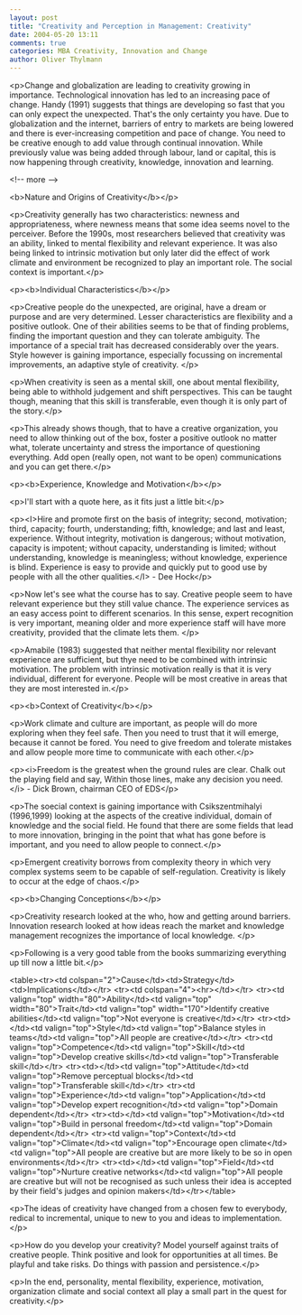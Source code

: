 ```yaml
---
layout: post
title: "Creativity and Perception in Management: Creativity"
date: 2004-05-20 13:11
comments: true
categories: MBA Creativity, Innovation and Change
author: Oliver Thylmann
---
```



&lt;p&gt;Change and globalization are leading to creativity growing in importance. Technological innovation has led to an increasing pace of change. Handy (1991) suggests that things are developing so fast that you can only expect the unexpected. That's the only certainty you have. Due to globalization and the internet, barriers of entry to markets are being lowered and there is ever-increasing competition and pace of change. You need to be creative enough to add value through continual innovation. While previously value was being added through labour, land or capital, this is now happening through creativity, knowledge, innovation and learning.


&lt;!-- more --&gt;


&lt;b&gt;Nature and Origins of Creativity&lt;/b&gt;&lt;/p&gt;

&lt;p&gt;Creativity generally has two characteristics: newness and appropriateness, where newness means that some idea seems novel to the perceiver. Before the 1990s, most researchers believed that creativity was an ability, linked to mental flexibility and relevant experience. It was also being linked to intrinsic motivation but only later did the effect of work climate and environment be recognized to play an important role. The social context is important.&lt;/p&gt;

&lt;p&gt;&lt;b&gt;Individual Characteristics&lt;/b&gt;&lt;/p&gt;

&lt;p&gt;Creative people do the unexpected, are original, have a dream or purpose and are very determined. Lesser characteristics are flexibility and a positive outlook. One of their abilities seems to be that of finding problems, finding the important question and they can tolerate ambiguity. The importance of a special trait has decreased considerably over the years. Style however is gaining importance, especially focussing on incremental improvements, an adaptive style of creativity. &lt;/p&gt;

&lt;p&gt;When creativity is seen as a mental skill, one about mental flexibility, being able to withhold judgement and shift perspectives. This can be taught though, meaning that this skill is transferable, even though it is only part of the story.&lt;/p&gt;

&lt;p&gt;This already shows though, that to have a creative organization, you need to allow thinking out of the box, foster a positive outlook no matter what, tolerate uncertainty and stress the importance of questioning everything. Add open (really open, not want to be open) communications and you can get there.&lt;/p&gt;

&lt;p&gt;&lt;b&gt;Experience, Knowledge and Motivation&lt;/b&gt;&lt;/p&gt;

&lt;p&gt;I'll start with a quote here, as it fits just a little bit:&lt;/p&gt;

&lt;p&gt;&lt;I&gt;Hire and promote first on the basis of integrity; second, motivation; third, capacity; fourth, understanding; fifth, knowledge; and last and least, experience. Without integrity, motivation is dangerous; without motivation, capacity is impotent; without capacity, understanding is limited; without understanding, knowledge is meaningless; without knowledge, experience is blind. Experience is easy to provide and quickly put to good use by people with all the other qualities.&lt;/I&gt; - Dee Hock&lt;/p&gt;

&lt;p&gt;Now let's see what the course has to say. Creative people seem to have relevant experience but they still value chance. The experience services as an easy access point to different scenarios. In this sense, expert recognition is very important, meaning older and more experience staff will have more creativity, provided that the climate lets them. &lt;/p&gt;

&lt;p&gt;Amabile (1983) suggested that neither mental flexibility nor relevant experience are sufficient, but thye need to be combined with intrinsic motivation. The problem with intrinsic motivation really is that it is very individual, different for everyone. People will be most creative in areas that they are most interested in.&lt;/p&gt;

&lt;p&gt;&lt;b&gt;Context of Creativity&lt;/b&gt;&lt;/p&gt;

&lt;p&gt;Work climate and culture are important, as people will do more exploring when they feel safe. Then you need to trust that it will emerge, because it cannot be fored. You need to give freedom and tolerate mistakes and allow people more time to communicate with each other.&lt;/p&gt;

&lt;p&gt;&lt;i&gt;Freedom is the greatest when the ground rules are clear. Chalk out the playing field and say, Within those lines, make any decision you need.&lt;/i&gt; - Dick Brown, chairman CEO of EDS&lt;/p&gt;

&lt;p&gt;The soecial context is gaining importance with Csikszentmihalyi (1996,1999) looking at the aspects of the creative individual, domain of knowledge and the social field. He found that there are some fields that lead to more innovation, bringing in the point that what has gone before is important, and you need to allow people to connect.&lt;/p&gt;

&lt;p&gt;Emergent creativity borrows from complexity theory in which very complex systems seem to be capable of self-regulation. Creativity is likely to occur at the edge of chaos.&lt;/p&gt;

&lt;p&gt;&lt;b&gt;Changing Conceptions&lt;/b&gt;&lt;/p&gt;

&lt;p&gt;Creativity research looked at the who, how and getting around barriers. Innovation research looked at how ideas reach the market and knowledge management  recognizes the importance of local knowledge. &lt;/p&gt;

&lt;p&gt;Following is a very good table from the books summarizing everything up till now a little bit.&lt;/p&gt;

&lt;table&gt;&lt;tr&gt;&lt;td colspan=&quot;2&quot;&gt;Cause&lt;/td&gt;&lt;td&gt;Strategy&lt;/td&gt;&lt;td&gt;Implications&lt;/td&gt;&lt;/tr&gt;
&lt;tr&gt;&lt;td colspan=&quot;4&quot;&gt;&lt;hr&gt;&lt;/td&gt;&lt;/tr&gt;
&lt;tr&gt;&lt;td valign=&quot;top&quot; width=&quot;80&quot;&gt;Ability&lt;/td&gt;&lt;td valign=&quot;top&quot; width=&quot;80&quot;&gt;Trait&lt;/td&gt;&lt;td valign=&quot;top&quot; width=&quot;170&quot;&gt;Identify creative abilities&lt;/td&gt;&lt;td valign=&quot;top&quot;&gt;Not everyone is creative&lt;/td&gt;&lt;/tr&gt;
&lt;tr&gt;&lt;td&gt;&lt;/td&gt;&lt;td valign=&quot;top&quot;&gt;Style&lt;/td&gt;&lt;td valign=&quot;top&quot;&gt;Balance styles in teams&lt;/td&gt;&lt;td valign=&quot;top&quot;&gt;All people are creative&lt;/td&gt;&lt;/tr&gt;
&lt;tr&gt;&lt;td valign=&quot;top&quot;&gt;Competence&lt;/td&gt;&lt;td valign=&quot;top&quot;&gt;Skill&lt;/td&gt;&lt;td valign=&quot;top&quot;&gt;Develop creative skills&lt;/td&gt;&lt;td valign=&quot;top&quot;&gt;Transferable skill&lt;/td&gt;&lt;/tr&gt;
&lt;tr&gt;&lt;td&gt;&lt;/td&gt;&lt;td valign=&quot;top&quot;&gt;Attitude&lt;/td&gt;&lt;td valign=&quot;top&quot;&gt;Remove perceptual blocks&lt;/td&gt;&lt;td valign=&quot;top&quot;&gt;Transferable skill&lt;/td&gt;&lt;/tr&gt;
&lt;tr&gt;&lt;td valign=&quot;top&quot;&gt;Experience&lt;/td&gt;&lt;td valign=&quot;top&quot;&gt;Application&lt;/td&gt;&lt;td valign=&quot;top&quot;&gt;Develop expert recognition&lt;/td&gt;&lt;td valign=&quot;top&quot;&gt;Domain dependent&lt;/td&gt;&lt;/tr&gt;
&lt;tr&gt;&lt;td&gt;&lt;/td&gt;&lt;td valign=&quot;top&quot;&gt;Motivation&lt;/td&gt;&lt;td valign=&quot;top&quot;&gt;Build in personal freedom&lt;/td&gt;&lt;td valign=&quot;top&quot;&gt;Domain dependent&lt;/td&gt;&lt;/tr&gt;
&lt;tr&gt;&lt;td valign=&quot;top&quot;&gt;Context&lt;/td&gt;&lt;td valign=&quot;top&quot;&gt;Climate&lt;/td&gt;&lt;td valign=&quot;top&quot;&gt;Encourage open climate&lt;/td&gt;&lt;td valign=&quot;top&quot;&gt;All people are creative but are more likely to be so in open environments&lt;/td&gt;&lt;/tr&gt;
&lt;tr&gt;&lt;td&gt;&lt;/td&gt;&lt;td valign=&quot;top&quot;&gt;Field&lt;/td&gt;&lt;td valign=&quot;top&quot;&gt;Nurture creative networks&lt;/td&gt;&lt;td valign=&quot;top&quot;&gt;All people are creative but will not be recognised as such unless their idea is accepted by their field's judges and opinion makers&lt;/td&gt;&lt;/tr&gt;&lt;/table&gt;

&lt;p&gt;The ideas of creativity have changed from a chosen few to everybody, redical to incremental, unique to new to you and ideas to implementation.&lt;/p&gt;

&lt;p&gt;How do you develop your creativity? Model yourself against traits of creative people. Think positive and look for opportunities at all times. Be playful and take risks. Do things with passion and persistence.&lt;/p&gt;

&lt;p&gt;In the end, personality, mental flexibility, experience, motivation, organization climate and social context all play a small part in the quest for creativity.&lt;/p&gt;


